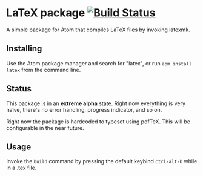 # LaTeX package [![Build Status](https://travis-ci.org/thomasjo/atom-latex.svg?branch=master)](https://travis-ci.org/thomasjo/atom-latex)

A simple package for Atom that compiles LaTeX files by invoking latexmk.

## Installing
Use the Atom package manager and search for "latex", or run `apm install latex`
from the command line.

## Status
This package is in an **extreme alpha** state. Right now everything is very naïve,
there's no error handling, progress indicator, and so on.

Right now the package is hardcoded to typeset using pdfTeX. This will be
configurable in the near future.

## Usage
Invoke the `build` command by pressing the default keybind `ctrl-alt-b` while in
a .tex file.
